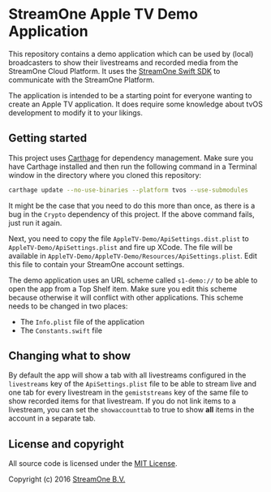 # StreamOne Apple TV Demo Application

This repository contains a demo application which can be used by (local) broadcasters to show their livestreams and recorded media from the StreamOne Cloud Platform. It uses the [StreamOne Swift SDK](https://github.com/StreamOneNL/iOS-SDK) to communicate with the StreamOne Platform.

The application is intended to be a starting point for everyone wanting to create an Apple TV application. It does require some knowledge about tvOS development to modify it to your likings.

## Getting started

This project uses [Carthage](https://github.com/Carthage/Carthage) for dependency management. Make sure you have Carthage installed and then run the following command in a Terminal window in the directory where you cloned this repository:

```bash
carthage update --no-use-binaries --platform tvos --use-submodules
```

It might be the case that you need to do this more than once, as there is a bug in the `Crypto` dependency of this project. If the above command fails, just run it again.

Next, you need to copy the file `AppleTV-Demo/ApiSettings.dist.plist` to `AppleTV-Demo/ApiSettings.plist` and fire up XCode. The file will be available in `AppleTV-Demo/AppleTV-Demo/Resources/ApiSettings.plist`. Edit this file to contain your StreamOne account settings.

The demo application uses an URL scheme called `s1-demo://` to be able to open the app from a Top Shelf item. Make sure you edit this scheme because otherwise it will conflict with other applications. This scheme needs to be changed in two places:

* The `Info.plist` file of the application
* The `Constants.swift` file

## Changing what to show

By default the app will show a tab with all livestreams configured in the `livestreams` key of the `ApiSettings.plist` file to be able to stream live and one tab for every livestream in the `gemiststreams` key of the same file to show   recorded items for that livestream. If you do not link items to a livestream, you can set the `showaccounttab` to true to show **all** items in the account in a separate tab.

## License and copyright

All source code is licensed under the [MIT License](LICENSE).

Copyright (c) 2016 [StreamOne B.V.](https://streamone.nl)
